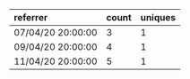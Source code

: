 | referrer          | count | uniques |
| :---------------- | :---- | :------ |
| 07/04/20 20:00:00 | 3     | 1       |
| 09/04/20 20:00:00 | 4     | 1       |
| 11/04/20 20:00:00 | 5     | 1       |